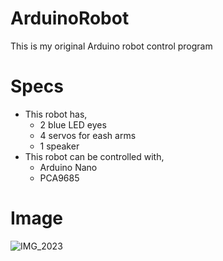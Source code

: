 # ArduinoRobot
This is my original Arduino robot control program

# Specs
- This robot has,
  - 2 blue LED eyes
  - 4 servos for eash arms
  - 1 speaker
- This robot can be controlled with,
  - Arduino Nano
  - PCA9685

# Image
 ![IMG_2023](https://user-images.githubusercontent.com/52347942/60383455-d2e7c300-9aab-11e9-835b-d8ca8f432127.JPG)
